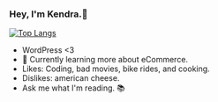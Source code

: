 ### Hey, I'm Kendra.🌻 

[![Top Langs](https://github-readme-stats.vercel.app/api/top-langs/?username=kendrak922&layout=compact)](https://github.com/anuraghazra/github-readme-stats)


- WordPress <3 
- 🌱 Currently learning more about eCommerce.
- Likes: Coding, bad movies, bike rides, and cooking. 
- Dislikes: american cheese.
- Ask me what I'm reading. 📚
